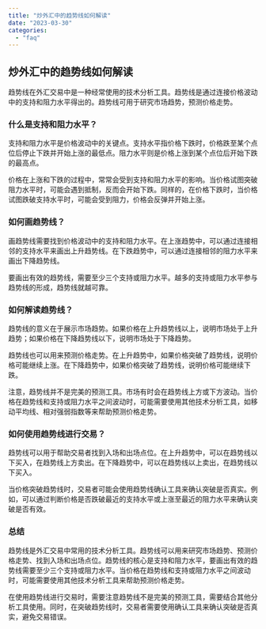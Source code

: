 ```yaml
---
title: "炒外汇中的趋势线如何解读"
date: "2023-03-30"
categories: 
  - "faq"
---
```


## 炒外汇中的趋势线如何解读

趋势线在外汇交易中是一种经常使用的技术分析工具。趋势线是通过连接价格波动中的支持和阻力水平得出的。趋势线可用于研究市场趋势，预测价格走势。

### 什么是支持和阻力水平？

支持和阻力水平是价格波动中的关键点。支持水平指价格下跌时，价格跌至某个点位后停止下跌并开始上涨的最低点。阻力水平则是价格上涨到某个点位后开始下跌的最高点。

价格在上涨和下跌的过程中，常常会受到支持和阻力水平的影响。当价格试图突破阻力水平时，可能会遇到抵制，反而会开始下跌。同样的，在价格下跌时，当价格试图跌破支持水平时，可能会受到阻力，价格会反弹并开始上涨。

### 如何画趋势线？

画趋势线需要找到价格波动中的支持和阻力水平。在上涨趋势中，可以通过连接相邻的支持水平来画出上升趋势线。在下跌趋势中，可以通过连接相邻的阻力水平来画出下降趋势线。

要画出有效的趋势线，需要至少三个支持或阻力水平。越多的支持或阻力水平参与趋势线的形成，趋势线就越可靠。

### 如何解读趋势线？

趋势线的意义在于展示市场趋势。如果价格在上升趋势线以上，说明市场处于上升趋势；如果价格在下降趋势线以下，说明市场处于下降趋势。

趋势线也可以用来预测价格走势。在上升趋势中，如果价格突破了趋势线，说明价格可能继续上涨。在下降趋势中，如果价格突破了趋势线，说明价格可能继续下跌。

注意，趋势线并不是完美的预测工具。市场有时会在趋势线上方或下方波动。当价格在趋势线和支持或阻力水平之间波动时，可能需要使用其他技术分析工具，如移动平均线、相对强弱指数等来帮助预测价格走势。

### 如何使用趋势线进行交易？

趋势线可以用于帮助交易者找到入场和出场点位。在上升趋势中，可以在趋势线以下买入，在趋势线上方卖出。在下降趋势中，可以在趋势线以上卖出，在趋势线以下买入。

当价格突破趋势线时，交易者可能会使用趋势线确认工具来确认突破是否真实。例如，可以通过判断价格是否跌破最近的支持水平或上涨至最近的阻力水平来确认突破是否有效。

### 总结

趋势线是外汇交易中常用的技术分析工具。趋势线可以用来研究市场趋势、预测价格走势、找到入场和出场点位。趋势线的核心是支持和阻力水平，要画出有效的趋势线需要至少三个支持或阻力水平。当价格在趋势线和支持或阻力水平之间波动时，可能需要使用其他技术分析工具来帮助预测价格走势。

在使用趋势线进行交易时，需要注意趋势线不是完美的预测工具，需要结合其他分析工具使用。同时，在突破趋势线时，交易者需要使用确认工具来确认突破是否真实，避免交易错误。
